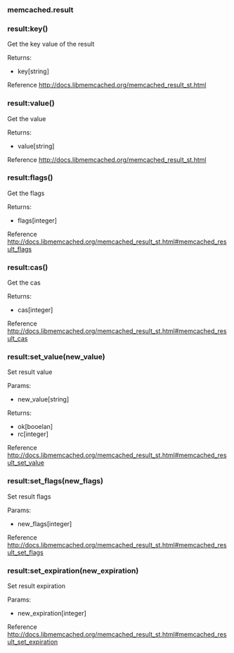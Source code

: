 ### memcached.result

### result:key()
Get the key value of the result

Returns:
* key[string]

Reference http://docs.libmemcached.org/memcached_result_st.html

### result:value()
Get the value

Returns:
* value[string]

Reference http://docs.libmemcached.org/memcached_result_st.html

### result:flags()
Get the flags

Returns:
* flags[integer]

Reference http://docs.libmemcached.org/memcached_result_st.html#memcached_result_flags

### result:cas()
Get the cas

Returns:
* cas[integer]

Reference http://docs.libmemcached.org/memcached_result_st.html#memcached_result_cas

### result:set_value(new_value)
Set result value

Params:
* new_value[string]

Returns:
* ok[booelan]
* rc[integer]

Reference http://docs.libmemcached.org/memcached_result_st.html#memcached_result_set_value

### result:set_flags(new_flags)
Set result flags

Params:
* new_flags[integer]

Reference http://docs.libmemcached.org/memcached_result_st.html#memcached_result_set_flags

### result:set_expiration(new_expiration)
Set result expiration

Params:
* new_expiration[integer]

Reference http://docs.libmemcached.org/memcached_result_st.html#memcached_result_set_expiration
